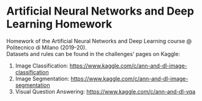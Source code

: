 # Artificial Neural Networks and Deep Learning Homework

Homework of the Artificial Neural Networks and Deep Learning course @ Politecnico di Milano (2019-20).  
Datasets and rules can be found in the challenges' pages on Kaggle:

1) Image Classification: https://www.kaggle.com/c/ann-and-dl-image-classification
2) Image Segmentation: https://www.kaggle.com/c/ann-and-dl-image-segmentation
3) Visual Question Answering: https://www.kaggle.com/c/ann-and-dl-vqa
